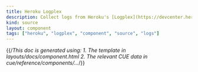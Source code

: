 ```yaml
---
title: Heroku Logplex
description: Collect logs from Heroku's [Logplex](https://devcenter.heroku.com/articles/logplex), the router responsible for receiving logs from your Heroku apps
kind: source
layout: component
tags: ["heroku", "logplex", "component", "source", "logs"]
---
```


{{/*This doc is generated using:
     1. The template in layouts/docs/component.html
2. The relevant CUE data in cue/reference/components/...*/}}
